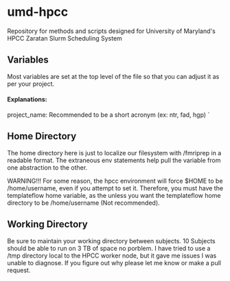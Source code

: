 # umd-hpcc
Repository for methods and scripts designed for University of Maryland's HPCC Zaratan Slurm Scheduling System

## Variables
Most variables are set at the top level of the file so that you can adjust it as per your project.
#### Explanations: 
project_name: Recommended to be a short acronym (ex: ntr, fad, hgp)
`


## Home Directory

The home directory here is just to localize our filesystem with /fmriprep in a readable format.  The extraneous env statements help pull the variable from one abstraction to the other.

WARNING!!!
For some reason, the hpcc environment will force $HOME to be /home/username, even if you attempt to set it.  Therefore, you must have the templateflow home variable, as the unless you want the templateflow home directory to be /home/username (Not recommended).


## Working Directory

Be sure to maintain your working directory between subjects.  10 Subjects should be able to run on 3 TB of space no porblem.  I have tried to use a /tmp directory local to the HPCC worker node, but it gave me issues I was unable to diagnose.  If you figure out why please let me know or make a pull request.
